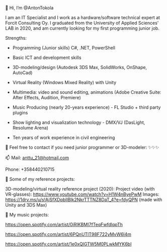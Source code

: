 👋 Hi, I’m @AntonTokola

I am an IT Specialist and I work as a hardware/software technical expert at Forcit Consulting Oy.
I graduated from the University of Applied Sciences' LAB in 2020, and am currently looking for my first programming junior job.

Strengths:

- Programming (Junior skills) C#, .NET, PowerShell 
- Basic ICT and development skills
- 3D-modeling/design (Autodesk 3DS Max, SolidWorks, OnShape, AutoCad)
- Virtual Reality (Windows Mixed Reality) with Unity

- Multimedia: video and sound editing, animations (Adobe Creative Suite: After Effects, Audition, Premiere)
- Music Producing (nearly 20-years experience) - FL Studio + third party plugins 
- Show lighting and visualization technology - DMX/VJ (DasLight, Resolume Arena)
- Ten years of work experience in civil engineering

💞️ Feel free to contact if you need junior programmer or 3D-modeler: ✨✨✨

📫 Mail: anttu_21@hotmail.com

Phone: +358440210715


🌱 Some of my reference projects:

3D-modeling/virtual reality reference project (2020):
Project video (with VR-glasses): https://www.youtube.com/watch?v=H1W4nByePwM
Images: https://1drv.ms/u/s!AiSfXDpbllBIk2NkrTTTNZ8DaT_4?e=fdyQPN
(made with Unity and 3DS Max)

👀 My music projects:

https://open.spotify.com/artist/0iRIKBMI7fTeqFwfdlqpTh

https://open.spotify.com/artist/6PQnUTlT98F722yMvW6l4m

https://open.spotify.com/artist/1e0xQlGTW5M0PLwkMYK6bI

